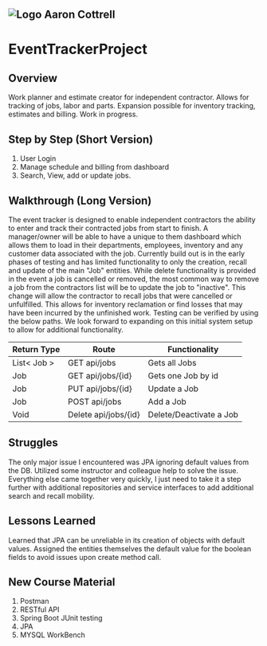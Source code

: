 ## ![Logo](http://skilldistillery.com/downloads/sd_logo.jpg) Aaron Cottrell
# EventTrackerProject
## Overview
Work planner and estimate creator for independent contractor. Allows for tracking of jobs, labor and parts. Expansion possible for inventory tracking, estimates and billing. Work in progress.

## Step by Step (Short Version)
1. User Login
2. Manage schedule and billing from dashboard
3. Search, View, add or update jobs.

## Walkthrough (Long Version)
The event tracker is designed to enable independent contractors the ability to enter and track their contracted jobs from start to finish. A manager/owner will be able to have a unique to them dashboard which allows them to load in their departments, employees, inventory and any customer data associated with the job. Currently build out is in the early phases of testing and has limited functionality to only the creation, recall and update of the main "Job" entities. While delete functionality is provided in the event a job is cancelled or removed, the most common way to remove a job from the contractors list will be to update the job to "inactive". This change will allow the contractor to recall jobs that were cancelled or unfulfilled. This allows for inventory reclamation or find losses that may have been incurred by the unfinished work. Testing can be verified by using the below paths. We look forward to expanding on this initial system setup to allow for additional functionality.

| Return Type         | Route                                 | Functionality                           |
| ------------------- | ------------------------------------- | --------------------------------------- |
| List< Job > 	  | GET api/jobs                    	| Gets all Jobs                     	|
| Job       	    | GET api/jobs/{id}            	    | Gets one Job by id                	|
| Job           	| PUT api/jobs/{id}               	| Update a Job                      	|
| Job           	| POST api/jobs                   	| Add a Job                         	|
| Void              	| Delete api/jobs/{id}            	| Delete/Deactivate a Job                      	|



## Struggles
The only major issue I encountered was JPA ignoring default values from the DB. Utilized some instructor and colleague help to solve the issue. Everything else came together very quickly, I just need to take it a step further with additional repositories and service interfaces to add additional search and recall mobility.

## Lessons Learned
Learned that JPA can be unreliable in its creation of objects with default values. Assigned the entities themselves the default value for the boolean fields to avoid issues upon create method call.

## New Course Material
1. Postman
2. RESTful API
3. Spring Boot JUnit testing
4. JPA
5. MYSQL WorkBench
